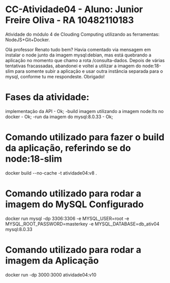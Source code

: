 # CC-Atividade04 - Aluno: Junior Freire Oliva - RA 10482110183
Atividade do módulo 4 de Clouding Computing utilizando as ferramentas: NodeJS+Git+Docker.

Olá professor Renato tudo bem? 
Havia comentado via mensagem em instalar o node junto da imagem mysql:debian, mas está quebrando a aplicação no momento que chamo a rota /consulta-dados. Depois de várias tentativas fracassadas, abandonei e voltei a utilizar a imagem do node:18-slim para somente subir a aplicação e usar outra instância separada para o mysql, conforme tu me respondeste. Obrigado!

# Fases da atividade:
implementação da API - Ok;
-build imagem utilizando a imagem node:lts no docker - Ok;
-run da imagem do mysql:8.0.33 - Ok;

# Comando utilizado para fazer o build da aplicação, referindo se do node:18-slim
docker build --no-cache -t atividade04:v8 .


# Comando utilizado para rodar a imagem do MySQL Configurado 
docker run mysql -dp 3306:3306 -e MYSQL_USER=root -e MYSQL_ROOT_PASSWORD=masterkey -e MYSQL_DATABASE=db_ativ04 mysql:8.0.33

# Comando utilizado para rodar a imagem da Aplicação
docker run -dp 3000:3000 atividade04:v10